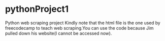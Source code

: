 # pythonProject1
Python web scraping project
Kindly note that the html file is the one used by freecodecamp to teach web scraping.You can use the code because Jim pulled down his website(I cannot be accessed now).

